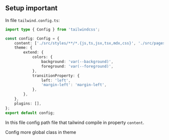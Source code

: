 ## Setup important

In file `tailwind.config.ts`:

```ts
import type { Config } from 'tailwindcss';

const config: Config = {
    content: ['./src/styles/**/*.{js,ts,jsx,tsx,mdx,css}', './src/pages/**/*.{js,ts,jsx,tsx,mdx,css}', './src/components/**/*.{js,ts,jsx,tsx,mdx,css}', './src/app/**/*.{js,ts,jsx,tsx,mdx,css}'],
    theme: {
        extend: {
            colors: {
                background: 'var(--background)',
                foreground: 'var(--foreground)',
            },
            transitionProperty: {
                left: 'left',
                'margin-left': 'margin-left',
            },
        },
    },
    plugins: [],
};
export default config;
```

In this file config path file that tailwind compile in property `content`.

Config more global class in theme
